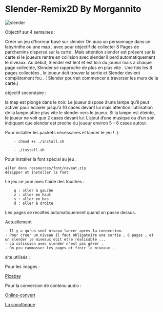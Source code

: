 # Slender-Remix2D By Morgannito


![slender](https://store-images.s-microsoft.com/image/apps.46135.67714816362785337.2c9ff8d0-48a2-4746-ab7f-12033da8ba85.56d96bf9-0800-46b6-b046-5bc46c2c91e2?mode=scale&q=90&h=1080&w=1920)




Objectif sur 4 semaines : 

Créer un jeu d’horreur basé sur slender 
On aura un personnage dans un labyrinthe ou une map , avec pour objectif de collecter 8 Pages de parchemins dispersé sur la carte . Mais attention slender est présent sur la carte si le joueurs rentre en collision avec slender il perd automatiquement le niveaux. Au début, Slender est lent et  est loin du joueur mais à chaque page collectée, Slender se rapproche de plus en plus vite . Une fois les 8 pages collectées , le joueur doit trouver la sortie et Slender devient complètement fou  . ( Slender pourrait commencer à traverser les murs de la carte.) 

objectif secondaire : 

la map est plongé dans le noir. Le joueur dispose d’une lampe qu’il peut activer pour  éclairer jusqu'à 10 cases devant lui mais attention l’utilisation de la lampe attire plus vite le slender vers le joueur. Si la lampe est éteinte, le joueur ne voit que 2 cases devant lui.
L’ajout d’une musique ou d’un son indiquant que slender est proche du joueur environ 5 - 6 cases autour.

Pour installer les packets nécessaires et lancer le jeu ! :) :

        - chmod +x ./install.sh
        
        - ./install.sh

Pour installer la font spécial au jeu :
    
    aller dans ressources/font/caveat.zip
    dézipper et installer la font



Le jeu ce joue avec l'aide des touches :
     
        q : aller à gauche 
        z : aller en haut
        s : aller en bas
        d : aller à droite
Les pages se recoltes automatiquement quand on passe dessus. 


Actuellement 

    - Il y a qu'un seul niveau lancer apres la connection. 
    - Pour créer un niveau il faut obligatoire une sortie , 8 pages , et un slender le niveaux doit etre réalisable ...
    - La colission avec slender n'est pas gérer .
    - On peu rammasser les pages et finir le niveaux .






site utilisés :
  
Pour les images  :

[Pixabay](https://pixabay.com/fr/)
    
Pour la conversion de contenu audio :

[Online-convert](https://audio.online-convert.com/fr/convertir-en-ogg)

[La sonotheque](https://lasonotheque.org/search)

    
       